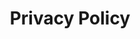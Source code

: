 ---
title: Privacy Policy
layout: home

legalData:
  title: "Privacy Policy"
  description: "Your privacy is important to us. This policy explains how we collect, use, and protect your information."
  sections:
    - title: "1. Information We Collect"
      text: "We may collect personal information such as your name, email address, and usage data."
      subsections:
        - title: "1.1 Data You Provide"
          text: "When you create an account, join our community, or contact us."
        - title: "1.2 Data Collected Automatically"
          text: "Such as logs, cookies, and IP addresses."

    - title: "2. How We Use Information"
      text: "We use your data to improve our services, provide support, and ensure security."

    - title: "3. Sharing of Information"
      text: "We never share your personal information without your consent, except as required by law."

    - title: "4. Security"
      text: "We implement technical and organizational measures to protect your data."

    - title: "5. Your Rights"
      text: "You may request access, correction, or deletion of your personal information at any time."
---